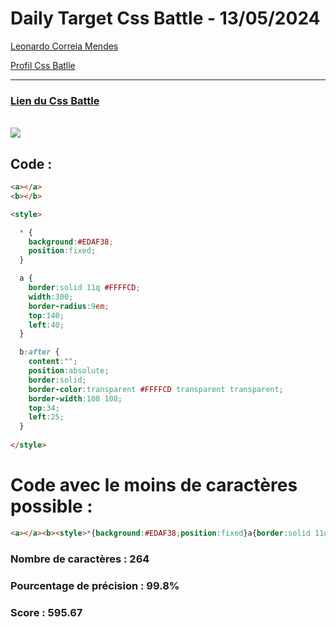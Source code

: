 # Daily Target Css Battle - 13/05/2024

[Leonardo Correia Mendes](https://github.com/leonardo-correiamendes)

[Profil Css Batlle](https://cssbattle.dev/player/PxahljaEJJesW2q41DyRFOpJIt73)

<hr>

### [Lien du Css Battle](https://cssbattle.dev/play/LOWKZK0qOUtNrfXXsjuh)
<br>

<img src="https://firebasestorage.googleapis.com/v0/b/cssbattleapp.appspot.com/o/user%2Fummd3POvEDfFyeFvVdOMG3OOrwE2%2Ftargets%2Ftarget_emKorHk.png?alt=media">

<br>

## Code : 
```html
<a></a>
<b></b>

<style>

  * {
    background:#EDAF38;
    position:fixed;
  }

  a {
    border:solid 11q #FFFFCD;
    width:300;
    border-radius:9em;
    top:140;
    left:40;
  }

  b:after {
    content:"";
    position:absolute;
    border:solid;
    border-color:transparent #FFFFCD transparent transparent;
    border-width:108 108;
    top:34;
    left:25;
  }
  
</style>
```

# Code avec le moins de caractères possible : 

```html
<a></a><b><style>*{background:#EDAF38;position:fixed}a{border:solid 11q#FFFFCD;width:300;border-radius:9em;top:140;left:40}b:after{content:"";position:absolute;border:solid;border-color:transparent#FFFFCD transparent transparent;border-width:108 108;top:34;left:25
```

### Nombre de caractères : 264
### Pourcentage de précision : 99.8%
### Score : 595.67